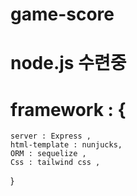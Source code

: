 # game-score

# node.js 수련중

# framework : {
    server : Express ,
    html-template : nunjucks, 
    ORM : sequelize ,
    Css : tailwind css ,
}
